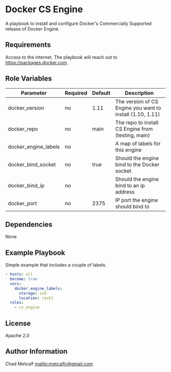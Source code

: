 Docker CS Engine
================

A playbook to install and configure Docker's Commercially Supported release of
Docker Engine.

Requirements
------------

Access to the internet. The playbook will reach out to
<https://packages.docker.com>.

Role Variables
--------------

| Parameter            | Required | Default  | Description                                               |
| -------------------- | -------- | -------- | --------------------------------------------------------- |
| docker_version       | no       | 1.11     | The version of CS Engine you want to install (1.10, 1.11) |
| docker_repo          | no       | main     | The repo to install CS Engine from (testing, main)        |
| docker_engine_labels | no       |          | A map of labels for this engine                           |
| docker_bind_socket   | no       | true     | Should the engine bind to the Docker socket               |
| docker_bind_ip       | no       |          | Should the engine bind to an ip address                   |
| docker_port          | no       | 2375     | IP port the engine should bind to                         |

Dependencies
------------

None

Example Playbook
----------------

Simple example that includes a couple of labels.

``` yaml
- hosts: all
  become: true
  vars:
    docker_engine_labels:
      storage: ssd
      location: rack1
  roles:
    - cs_engine
```

License
-------

Apache 2.0

Author Information
------------------

Chad Metcalf <mailto:metcalfc@gmail.com>
